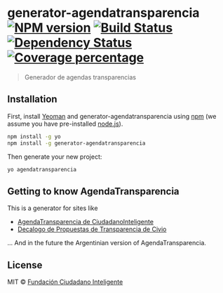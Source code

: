 # generator-agendatransparencia [![NPM version][npm-image]][npm-url] [![Build Status][travis-image]][travis-url] [![Dependency Status][daviddm-image]][daviddm-url] [![Coverage percentage][coveralls-image]][coveralls-url]
> Generador de agendas transparencias

## Installation

First, install [Yeoman](http://yeoman.io) and generator-agendatransparencia using [npm](https://www.npmjs.com/) (we assume you have pre-installed [node.js](https://nodejs.org/)).

```bash
npm install -g yo
npm install -g generator-agendatransparencia
```

Then generate your new project:

```bash
yo agendatransparencia
```

## Getting to know AgendaTransparencia

This is a generator for sites like

* [AgendaTransparencia de CiudadanoInteligente](http://agendatransparencia.cl)
* [Decalogo de Propuestas de Transparencia de Civio](http://propuestas.civio.es/)

...
And in the future the Argentinian version of AgendaTransparencia.

## License

MIT © [Fundación Ciudadano Inteligente](ciudadanoi.org)


[npm-image]: https://badge.fury.io/js/generator-agendatransparencia.svg
[npm-url]: https://npmjs.org/package/generator-agendatransparencia
[travis-image]: https://travis-ci.org/ciudadanointeligente/generator-agendatransparencia.svg?branch=master
[travis-url]: https://travis-ci.org/ciudadanointeligente/generator-agendatransparencia
[daviddm-image]: https://david-dm.org/ciudadanointeligente/generator-agendatransparencia.svg?theme=shields.io
[daviddm-url]: https://david-dm.org/ciudadanointeligente/generator-agendatransparencia
[coveralls-image]: https://coveralls.io/repos/ciudadanointeligente/generator-agendatransparencia/badge.svg
[coveralls-url]: https://coveralls.io/r/ciudadanointeligente/generator-agendatransparencia

